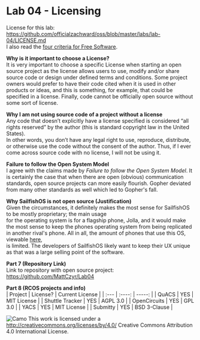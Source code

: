 # Lab 04 - Licensing

License for this lab: https://github.com/officialzachward/oss/blob/master/labs/lab-04/LICENSE.md  
I also read the [four criteria for Free Software](http://www.gnu.org/philosophy/free-sw.html).

**Why is it important to choose a License?**  
It is very important to choose a specific License when starting an open source project as the license
allows users to use, modify and/or share source code or design under defined terms and conditions. Some project
owners would prefer to have their code cited when it is used in other products or ideas, and this is something,
for example, that could be specified in a license. Finally, code cannot be officially open source without
some sort of license.  

**Why I am not using source code of a project without a license**  
Any code that doesn’t explicitly have a license specified is considered “all rights reserved” by the author (this is standard copyright law in the United States).  
In other words, you don’t have any legal right to use, reproduce, distribute, or otherwise use the code without the consent of the author. Thus, if I ever come across
source code with no license, I will not be using it.  

**Failure to follow the Open System Model**  
I agree with the claims made by *Failure to follow the Open System Model*. It is certainly the case that when there are open (obvious)
communication standards, open source projects can more easily flourish. Gopher deviated from many other standards as well which
led to Gopher's fall.

**Why SailfishOS is not open source (Justification)**  
Given the circumstances, it definitely makes the most sense for SailfishOS to be mostly proprietary; the main usage  
for the operating system is for a flagship phone, Jolla, and it would make the most sense to keep the phones operating
system from being replicated in another rival's phone. All in all, the amount of phones that use this OS, viewable [here](https://jolla-devices.com/sailfish_devices/),  
is limited. The developers of SailfishOS likely want to keep their UX unique as that was a large selling point of the software.


**Part 7 (Repository Link)**  
Link to repository with open source project: https://github.com/MattCzyr/Lab04

**Part 8 (RCOS projects and info)**  
| Project         | License?    | Current License    |
| :---            |    :----:   |             -----: |
| QuACS           | YES         | MIT License        |
| Shuttle Tracker | YES         | AGPL 3.0           |
| OpenCircuits    | YES         | GPL 3.0            |
| YACS            | YES         | MIT License        |
| Submitty        | YES         | BSD 3-Clause       |









![Camo](https://camo.githubusercontent.com/72af7c8e70a45c471163e803748d0338b3b2b52f6b040804e549e4163de72a58/68747470733a2f2f692e6372656174697665636f6d6d6f6e732e6f72672f6c2f62792f342e302f38387833312e706e67) This work is licensed under a http://creativecommons.org/licenses/by/4.0/ Creative Commons Attribution 4.0 International License.
